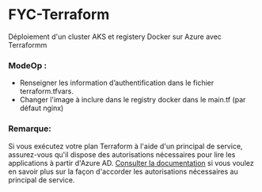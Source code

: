 # FYC-Terraform
Déploiement d'un cluster AKS et registery Docker sur Azure avec Terraformm

### ModeOp : 
* Renseigner les information d’authentification dans le fichier terraform.tfvars.
* Changer l'image à inclure dans le registry docker dans le main.tf (par défaut nginx)

### Remarque: 
Si vous exécutez votre plan Terraform à l'aide d'un principal de service, assurez-vous qu'il dispose des autorisations nécessaires pour lire les applications à partir d'Azure AD.
[Consulter la documentation](https://docs.microsoft.com/fr-fr/azure/role-based-access-control/role-assignments-portal) si vous voulez en savoir plus sur la façon d'accorder les autorisations nécessaires au principal de service.
